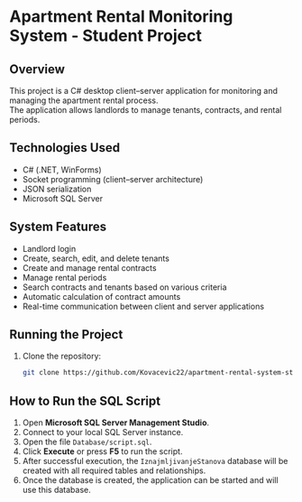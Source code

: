 # Apartment Rental Monitoring System - Student Project

## Overview
This project is a C# desktop client–server application for monitoring and managing the apartment rental process.  
The application allows landlords to manage tenants, contracts, and rental periods.

## Technologies Used
- C# (.NET, WinForms)
- Socket programming (client–server architecture)
- JSON serialization
- Microsoft SQL Server

## System Features
- Landlord login
- Create, search, edit, and delete tenants
- Create and manage rental contracts
- Manage rental periods
- Search contracts and tenants based on various criteria
- Automatic calculation of contract amounts
- Real-time communication between client and server applications

## Running the Project
1. Clone the repository:
   ```bash
   git clone https://github.com/Kovacevic22/apartment-rental-system-student-project.git
    ```
   
## How to Run the SQL Script

1. Open **Microsoft SQL Server Management Studio**.
2. Connect to your local SQL Server instance.
3. Open the file `Database/script.sql`.
4. Click **Execute** or press **F5** to run the script.
5. After successful execution, the `IznajmljivanjeStanova` database will be created with all required tables and relationships.
6. Once the database is created, the application can be started and will use this database.
